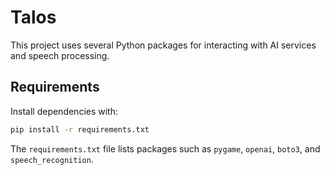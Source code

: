 # Talos

This project uses several Python packages for interacting with AI services and speech processing.

## Requirements

Install dependencies with:

```bash
pip install -r requirements.txt
```

The `requirements.txt` file lists packages such as `pygame`, `openai`, `boto3`, and `speech_recognition`.
